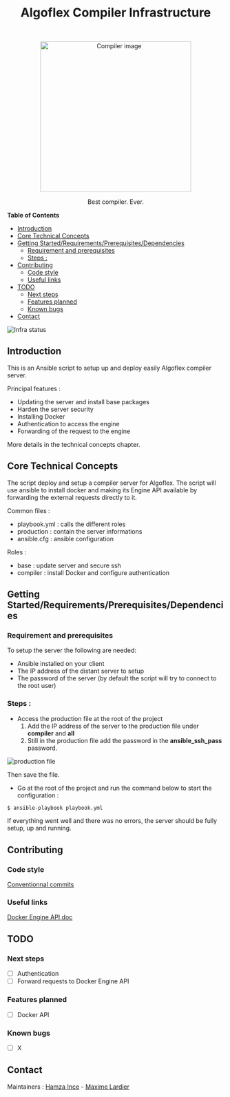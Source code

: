 <h1 align="center">Algoflex Compiler Infrastructure</h1> <br>

<p align="center">
    <a href="#">
        <img alt="Compiler image" title="Algoflex compiler" src="https://i.imgur.com/ULcKyu6.png" width="350">
    </a>
</p>

<p align="center">
    Best compiler. Ever.
</p>

<!-- START doctoc generated TOC please keep comment here to allow auto update -->
<!-- DON'T EDIT THIS SECTION, INSTEAD RE-RUN doctoc TO UPDATE -->
**Table of Contents**

- [Introduction](#introduction)
- [Core Technical Concepts](#core-technical-concepts)
- [Getting Started/Requirements/Prerequisites/Dependencies](#getting-startedrequirementsprerequisitesdependencies)
  - [Requirement and prerequisites](#requirement-and-prerequisites)
  - [Steps :](#steps-)
- [Contributing](#contributing)
  - [Code style](#code-style)
  - [Useful links](#useful-links)
- [TODO](#todo)
  - [Next steps](#next-steps)
  - [Features planned](#features-planned)
  - [Known bugs](#known-bugs)
- [Contact](#contact)

<!-- END doctoc generated TOC please keep comment here to allow auto update -->

![Infra status](https://img.shields.io/badge/compiler-under%20construction-orange)

## Introduction

This is an Ansible script to setup up and deploy easily Algoflex compiler server.

Principal features :

- Updating the server and install base packages
- Harden the server security
- Installing Docker
- Authentication to access the engine
- Forwarding of the request to the engine

More details in the technical concepts chapter.

## Core Technical Concepts

The script deploy and setup a compiler server for Algoflex. The script will use ansible to install docker and making its Engine API available by forwarding the external requests directly to it.

Common files :

- playbook.yml : calls the different roles
- production : contain the server informations
- ansible.cfg : ansible configuration

Roles :

- base : update server and secure ssh
- compiler : install Docker and configure authentication

## Getting Started/Requirements/Prerequisites/Dependencies

### Requirement and prerequisites

To setup the server the following are needed:

- Ansible installed on your client
- The IP address of the distant server to setup
- The password of the server (by default the script will try to connect to the root user)

### Steps :

- Access the production file at the root of the project
  1. Add the IP address of the server to the production file under **compiler** and **all**
  2. Still in the production file add the password in the **ansible_ssh_pass** password.

![production file](https://i.imgur.com/5roxld2.png)

Then save the file.

- Go at the root of the project and run the command below to start the configuration :

```bash
$ ansible-playbook playbook.yml
```

If everything went well and there was no errors, the server should be fully setup, up and running.

## Contributing

### Code style

[Conventionnal commits](https://www.conventionalcommits.org/en/v1.0.0/)

### Useful links

[Docker Engine API doc](https://docs.docker.com/engine/api/v1.41/)

## TODO

### Next steps

- [ ] Authentication
- [ ] Forward requests to Docker Engine API

### Features planned

- [ ] Docker API

### Known bugs

- [ ] X

## Contact

Maintainers : [Hamza Ince](mailto:hamza.ince@epitech.eu) - [Maxime Lardier](mailto:maxime1.lardier@epitech.eu)
